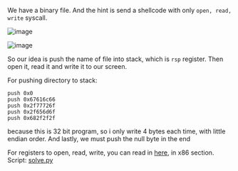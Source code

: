 We have a binary file. And the hint is send a shellcode with only `open, read, write` syscall. 

![image](https://hackmd.io/_uploads/HJaanH_Qkg.png)

![image](https://hackmd.io/_uploads/rJ402SOXyg.png)

So our idea is push the name of file into stack, which is `rsp` register. Then open it, read it and write it to our screen. 

For pushing directory to stack: 

```c!
push 0x0
push 0x67616c66	
push 0x2f77726f	
push 0x2f656d6f	
push 0x682f2f2f
```
because this is 32 bit program, so i only write 4 bytes each time, with little endian order. And lastly, we must push the null byte in the end

For registers to open, read, write, you can read in [here](https://chromium.googlesource.com/chromiumos/docs/+/master/constants/syscalls.md#x86-32_bit), in x86 section. 
Script: [solve.py](https://github.com/q11N9/CTF_Writeups/blob/main/CTFpwn/pwnable.tw/orw/solve.py)
